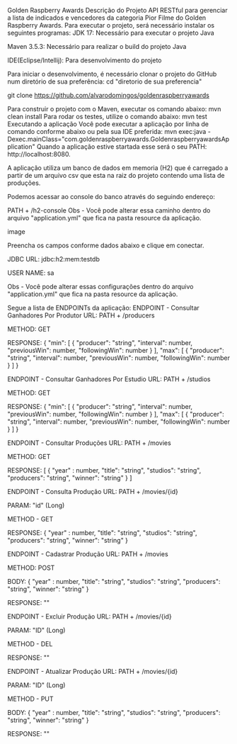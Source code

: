 Golden Raspberry Awards
Descrição do Projeto
API RESTful para gerenciar a lista de indicados e vencedores da categoria Pior Filme do Golden Raspberry Awards.
Para executar o projeto, será necessário instalar os seguintes programas:
JDK 17: Necessário para executar o projeto Java

Maven 3.5.3: Necessário para realizar o build do projeto Java

IDE(Eclipse/Intellij): Para desenvolvimento do projeto

Para iniciar o desenvolvimento, é necessário clonar o projeto do GitHub num diretório de sua preferência:
cd "diretorio de sua preferencia"

git clone https://github.com/alvarodomingos/goldenraspberryawards

Para construir o projeto com o Maven, executar os comando abaixo:
mvn clean install
Para rodar os testes, utilize o comando abaixo:
mvn test
Executando a aplicação
Você pode executar a aplicação por linha de comando conforme abaixo ou pela sua IDE preferida:
mvn exec:java -Dexec.mainClass="com.goldenraspberryawards.GoldenraspberryawardsApplication"
Quando a aplicação estive startada esse será o seu PATH: http://localhost:8080.

A aplicação utiliza um banco de dados em memoria (H2) que é carregado a partir de um arquivo csv que esta na raiz do projeto contendo uma lista de produções.

Podemos acessar ao console do banco através do seguindo endereço:

PATH + /h2-console
Obs - Você pode alterar essa caminho dentro do arquivo "application.yml" que fica na pasta resource da aplicação.

image

Preencha os campos conforme dados abaixo e clique em conectar.

JDBC URL: jdbc:h2:mem:testdb

USER NAME: sa

Obs - Você pode alterar essas configurações dentro do arquivo "application.yml" que fica na pasta resource da aplicação.

Segue a lista de ENDPOINTs da aplicação:
ENDPOINT - Consultar Ganhadores Por Produtor
URL: PATH + /producers

METHOD: GET

RESPONSE: { "min": [ { "producer": "string", "interval": number, "previousWin": number, "followingWin": number } ], "max": [ { "producer": "string", "interval": number, "previousWin": number, "followingWin": number } ] }

ENDPOINT - Consultar Ganhadores Por Estudio
URL: PATH + /studios

METHOD: GET

RESPONSE: { "min": [ { "producer": "string", "interval": number, "previousWin": number, "followingWin": number } ], "max": [ { "producer": "string", "interval": number, "previousWin": number, "followingWin": number } ] }

ENDPOINT - Consultar Produções
URL: PATH + /movies

METHOD: GET

RESPONSE: [ { "year" : number, "title": "string", "studios": "string", "producers": "string", "winner": "string" } ]

ENDPOINT - Consulta Produção
URL: PATH + /movies/{id}

PARAM: "id" (Long)

METHOD - GET

RESPONSE: { "year" : number, "title": "string", "studios": "string", "producers": "string", "winner": "string" }

ENDPOINT - Cadastrar Produção
URL: PATH + /movies

METHOD: POST

BODY: { "year" : number, "title": "string", "studios": "string", "producers": "string", "winner": "string" }

RESPONSE: ""

ENDPOINT - Excluir Produção
URL: PATH + /movies/{id}

PARAM: "ID" (Long)

METHOD - DEL

RESPONSE: ""

ENDPOINT - Atualizar Produção
URL: PATH + /movies/{id}

PARAM: "ID" (Long)

METHOD - PUT

BODY: { "year" : number, "title": "string", "studios": "string", "producers": "string", "winner": "string" }

RESPONSE: ""
